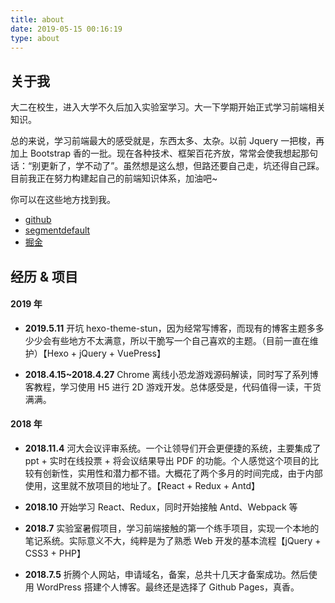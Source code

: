 ```yaml
---
title: about
date: 2019-05-15 00:16:19
type: about
---
```


## 关于我

大二在校生，进入大学不久后加入实验室学习。大一下学期开始正式学习前端相关知识。

总的来说，学习前端最大的感受就是，东西太多、太杂。以前 Jquery 一把梭，再加上 Bootstrap 香的一批。现在各种技术、框架百花齐放，常常会使我想起那句话：“别更新了，学不动了”。虽然想是这么想，但路还要自己走，坑还得自己踩。目前我正在努力构建起自己的前端知识体系，加油吧~

你可以在这些地方找到我。

- [github](https://github.com/liuyib)
- [segmentdefault](https://segmentfault.com/u/liuyib)
- [掘金](https://juejin.im/user/5ad6b350f265da2397076275)

## 经历 & 项目

#### 2019 年

- **2019.5.11** 开坑 hexo-theme-stun，因为经常写博客，而现有的博客主题多多少少会有些地方不太满意，所以干脆写一个自己喜欢的主题。（目前一直在维护）【Hexo + jQuery + VuePress】

- **2018.4.15~2018.4.27** Chrome 离线小恐龙游戏源码解读，同时写了系列博客教程，学习使用 H5 进行 2D 游戏开发。总体感受是，代码值得一读，干货满满。

#### 2018 年

- **2018.11.4** 河大会议评审系统。一个让领导们开会更便捷的系统，主要集成了 ppt + 实时在线投票 + 将会议结果导出 PDF 的功能。个人感觉这个项目的比较有创新性，实用性和潜力都不错。大概花了两个多月的时间完成，由于内部使用，这里就不放项目的地址了。【React + Redux + Antd】

- **2018.10** 开始学习 React、Redux，同时开始接触 Antd、Webpack 等

- **2018.7** 实验室暑假项目，学习前端接触的第一个练手项目，实现一个本地的笔记系统。实际意义不大，纯粹是为了熟悉 Web 开发的基本流程【jQuery + CSS3 + PHP】

- **2018.7.5** 折腾个人网站，申请域名，备案，总共十几天才备案成功。然后使用 WordPress 搭建个人博客。最终还是选择了 Github Pages，真香。
